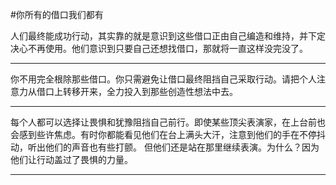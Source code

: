 #你所有的借口我们都有

人们最终能成功行动，其实靠的就是意识到这些借口正由自己编造和维持，并下定决心不再使用。他们意识到只要自己还想找借口，那就将一直这样没完没了。

---

你不用完全根除那些借口。你只需避免让借口最终阻挡自己采取行动。请把个人注意力从借口上转移开来，全力投入到那些创造性想法中去。

---

每个人都可以选择让畏惧和犹豫阻挡自己前行。即使某些顶尖表演家，在上台前也会感到些许焦虑。有时你都能看见他们在台上满头大汗，注意到他们的手在不停抖动，听出他们的声音也有些打颤。 但他们还是站在那里继续表演。为什么？因为他们让行动盖过了畏惧的力量。

---

